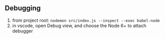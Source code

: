 ## Debugging
1. from project root: `nodemon src/index.js --inspect --exec babel-node`
1. in vscode, open Debug view, and choose the Node 6+ to attach debugger
